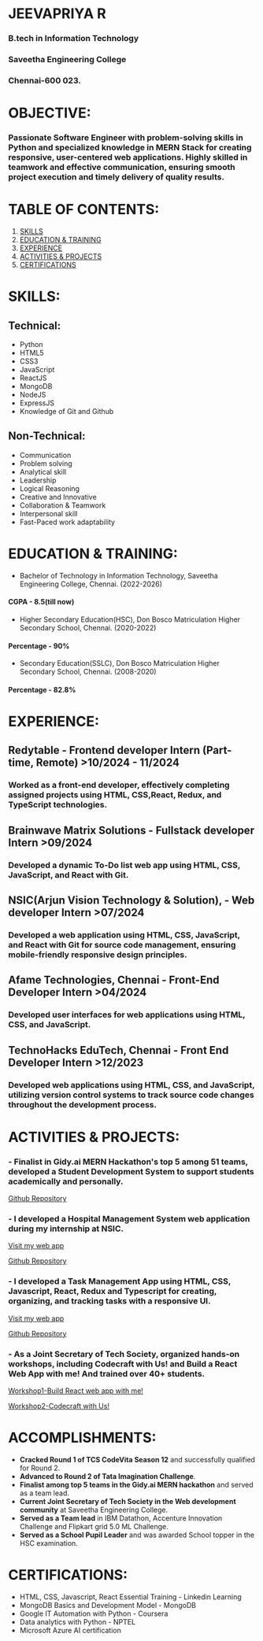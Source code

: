   #    JEEVAPRIYA R 
  ###     B.tech in Information Technology 
  ###     Saveetha Engineering College
  ###     Chennai-600 023.
                                                                
  #                                                                    OBJECTIVE:
  ### Passionate Software Engineer with problem-solving skills in Python and specialized knowledge in MERN Stack for creating responsive, user-centered web applications. Highly skilled in teamwork and effective communication, ensuring smooth project execution and timely delivery of quality results.
# TABLE OF CONTENTS:
1. [SKILLS](#Skills)
2. [EDUCATION & TRAINING](#education--training)
3. [EXPERIENCE](#experience)
4. [ACTIVITIES & PROJECTS](#activities--projects)
5. [CERTIFICATIONS](#certifications)

# SKILLS:
## Technical:                                                           
- Python                                                            
- HTML5
- CSS3
- JavaScript
- ReactJS
- MongoDB
- NodeJS
- ExpressJS
- Knowledge of Git and Github
## Non-Technical:
- Communication 
- Problem solving 
- Analytical skill
- Leadership 
- Logical Reasoning
- Creative and Innovative
- Collaboration & Teamwork
- Interpersonal skill
- Fast-Paced work adaptability
# EDUCATION & TRAINING:
- Bachelor of Technology in Information Technology, Saveetha Engineering College, Chennai.      (2022-2026)
####           CGPA - 8.5(till now)
- Higher Secondary Education(HSC), Don Bosco Matriculation Higher Secondary School, Chennai.    (2020-2022)
####           Percentage - 90%
- Secondary Education(SSLC), Don Bosco Matriculation Higher Secondary School, Chennai.          (2008-2020)
####           Percentage - 82.8%
# EXPERIENCE:
## Redytable - Frontend developer Intern (Part-time, Remote)                                    >10/2024 - 11/2024
### Worked as a front-end developer, effectively completing assigned projects using HTML, CSS,React, Redux, and TypeScript technologies.
## Brainwave Matrix Solutions - Fullstack developer Intern                                      >09/2024
### Developed a dynamic To-Do list web app using HTML, CSS, JavaScript, and React with Git.
## NSIC(Arjun Vision Technology & Solution), - Web developer Intern                             >07/2024
### Developed a web application using HTML, CSS, JavaScript, and React with Git for source code management, ensuring mobile-friendly responsive design principles.
## Afame Technologies, Chennai - Front-End Developer Intern                                     >04/2024
### Developed user interfaces for web applications using HTML, CSS, and JavaScript.
## TechnoHacks EduTech, Chennai - Front End Developer Intern                                    >12/2023
### Developed web applications using HTML, CSS, and JavaScript, utilizing version control systems to track source code changes throughout the development process.

# ACTIVITIES & PROJECTS:
### - Finalist in Gidy.ai MERN Hackathon's top 5 among 51 teams, developed a Student Development System to support students academically and personally.
[Github Repository](https://github.com/Jeevapriya14/Students-Development-App)
### - I developed a Hospital Management System web application during my internship at NSIC.
[Visit my web app](https://ajphms.netlify.app)

[Github Repository](https://github.com/Jeevapriya14/Hospital_Management_System.git)
### - I developed a Task Management App using HTML, CSS, Javascript, React, Redux and Typescript for creating, organizing, and tracking tasks with a responsive UI.
[Visit my web app](https://jeevapriya-task-management-app.vercel.app/)

[Github Repository](https://github.com/Jeevapriya14/task-management-app.git)

### - As a Joint Secretary of Tech Society, organized hands-on workshops, including Codecraft with Us! and Build a React Web App with me! And trained over 40+ students.
[Workshop1-Build React web app with me!](https://www.linkedin.com/posts/jeevapriya-r_reactjs-workshopexperience-statemanagement-activity-7263961988681084928-Vz7b?utm_source=share&utm_medium=member_desktop)

[Workshop2-Codecraft with Us!](https://www.linkedin.com/posts/jeevapriya-r_webdevelopment-techcommunity-workshopsuccess-activity-7235882233398444032-Zngg?utm_source=share&utm_medium=member_desktop)

# ACCOMPLISHMENTS:
- **Cracked Round 1 of TCS CodeVita Season 12** and successfully qualified for Round 2.
- **Advanced to Round 2 of Tata Imagination Challenge**.
- **Finalist among top 5 teams in the Gidy.ai MERN hackathon** and served as a team lead.
- **Current Joint Secretary of Tech Society in the Web development community** at Saveetha Engineering College.
- **Served as a Team lead** in IBM Datathon, Accenture Innovation Challenge and Flipkart grid 5.0 ML Challenge.
- **Served as a School Pupil Leader** and was awarded School topper in the HSC examination.

# CERTIFICATIONS:

- HTML, CSS, Javascript, React Essential Training - Linkedin Learning 
- MongoDB Basics and Development Model - MongoDB
- Google IT Automation with Python - Coursera
- Data analytics with Python - NPTEL
- Microsoft Azure AI certification












   



